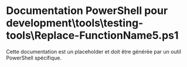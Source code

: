 # Documentation PowerShell pour development\tools\testing-tools\Replace-FunctionName5.ps1

Cette documentation est un placeholder et doit être générée par un outil PowerShell spécifique.
